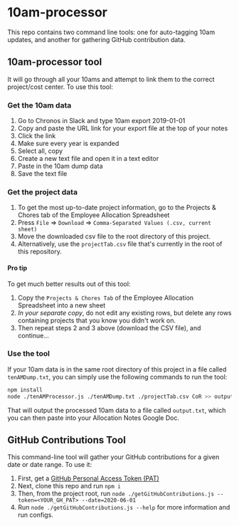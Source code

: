 # 10am-processor
This repo contains two command line tools: one for auto-tagging 10am updates, and another for gathering GitHub contribution data.

## 10am-processor tool
It will go through all your 10ams and attempt to link them to the correct project/cost center. To use this tool:

### Get the 10am data
1. Go to Chronos in Slack and type 10am export 2019-01-01
2. Copy and paste the URL link for your export file at the top of your notes
3. Click the link
4. Make sure every year is expanded
5. Select all, copy
6. Create a new text file and open it in a text editor
7. Paste in the 10am dump data
8. Save the text file

### Get the project data
1. To get the most up-to-date project information, go to the Projects & Chores tab of the Employee Allocation Spreadsheet
2. Press `File` => `Download` => `Comma-Separated Values (.csv, current sheet)`
3. Move the downloaded csv file to the root directory of this project.
4. Alternatively, use the `projectTab.csv` file that's currently in the root of this repository.

#### Pro tip

To get much better results out of this tool:

1. Copy the `Projects & Chores Tab` of the Employee Allocation Spreadsheet into a new sheet
2. _In your separate copy_, do not edit any existing rows, but delete any rows containing projects that you know you didn't work on.
3. Then repeat steps 2 and 3 above (download the CSV file), and continue...

### Use the tool

If your 10am data is in the same root directory of this project in a file called `tenAMDump.txt`, you can simply use the following commands to run the tool:

```bash
npm install
node ./tenAMProcessor.js ./tenAMDump.txt ./projectTab.csv CoR >> output.txt
```

That will output the processed 10am data to a file called `output.txt`, which you can then paste into your Allocation Notes Google Doc. 

## GitHub Contributions Tool
This command-line tool will gather your GitHub contributions for a given date or date range. To use it:

1. First, get a [GitHub Personal Access Token (PAT)](https://docs.github.com/en/github/authenticating-to-github/keeping-your-account-and-data-secure/creating-a-personal-access-token)
2. Next, clone this repo and run `npm i`
3. Then, from the project root, run `node ./getGitHubContributions.js --token=<YOUR_GH_PAT> --date=2020-06-01`
4. Run `node ./getGitHubContributions.js --help` for more information and run configs.
